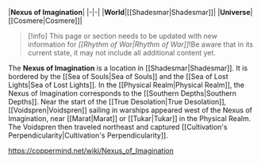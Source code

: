 |**Nexus of Imagination**|
|-|-|
|**World**|[[Shadesmar\|Shadesmar]]|
|**Universe**|[[Cosmere\|Cosmere]]|

> [!info] This page or section needs to be updated with new information for *[[Rhythm of War\|Rhythm of War]]*!Be aware that in its current state, it may not include all additional content yet.

The **Nexus of Imagination** is a location in [[Shadesmar\|Shadesmar]]. It is bordered by the [[Sea of Souls\|Sea of Souls]] and the [[Sea of Lost Lights\|Sea of Lost Lights]]. In the [[Physical Realm\|Physical Realm]], the Nexus of Imagination corresponds to the [[Southern Depths\|Southern Depths]].
Near the start of the [[True Desolation\|True Desolation]], [[Voidspren\|Voidspren]] sailing in warships appeared west of the Nexus of Imagination, near [[Marat\|Marat]] or [[Tukar\|Tukar]] in the Physical Realm. The Voidspren then traveled northeast and captured [[Cultivation's Perpendicularity\|Cultivation's Perpendicularity]].



https://coppermind.net/wiki/Nexus_of_Imagination